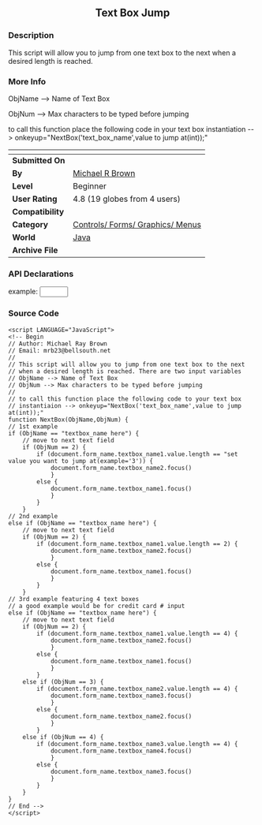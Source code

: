 ﻿<div align="center">

## Text Box Jump


</div>

### Description

This script will allow you to jump from one text box to the next when a desired length is reached.
 
### More Info
 
ObjName --> Name of Text Box

ObjNum --> Max characters to be typed before jumping

to call this function place the following code in your text box instantiation --> onkeyup="NextBox('text_box_name',value to jump at(int));"


<span>             |<span>
---                |---
**Submitted On**   |
**By**             |[Michael R Brown](https://github.com/Planet-Source-Code/PSCIndex/blob/master/ByAuthor/michael-r-brown.md)
**Level**          |Beginner
**User Rating**    |4.8 (19 globes from 4 users)
**Compatibility**  |
**Category**       |[Controls/ Forms/ Graphics/ Menus](https://github.com/Planet-Source-Code/PSCIndex/blob/master/ByCategory/controls-forms-graphics-menus__2-59.md)
**World**          |[Java](https://github.com/Planet-Source-Code/PSCIndex/blob/master/ByWorld/java.md)
**Archive File**   |[](https://github.com/Planet-Source-Code/michael-r-brown-text-box-jump__2-1784/archive/master.zip)

### API Declarations

example: <INPUT TYPE="text" NAME="name" VALUE="" SIZE=4 MAXLENGTH=4 onkeyup="NextBox('name',4);">


### Source Code

```
<script LANGUAGE="JavaScript">
<!-- Begin
// Author: Michael Ray Brown
// Email: mrb23@bellsouth.net
//
// This script will allow you to jump from one text box to the next
// when a desired length is reached. There are two input variables
// ObjName --> Name of Text Box
// ObjNum --> Max characters to be typed before jumping
//
// to call this function place the following code to your text box
// instantiaion --> onkeyup="NextBox('text_box_name',value to jump at(int));"
function NextBox(ObjName,ObjNum) {
// 1st example
if (ObjName == "textbox_name here") {
	// move to next text field
	if (ObjNum == 2) {
		if (document.form_name.textbox_name1.value.length == "set value you want to jump at(example='3')) {
			document.form_name.textbox_name2.focus()
			}
		else {
			document.form_name.textbox_name1.focus()
			}
		}
	}
// 2nd example
else if (ObjName == "textbox_name here") {
	// move to next text field
	if (ObjNum == 2) {
		if (document.form_name.textbox_name1.value.length == 2) {
			document.form_name.textbox_name2.focus()
			}
		else {
			document.form_name.textbox_name1.focus()
			}
		}
	}
// 3rd example featuring 4 text boxes
// a good example would be for credit card # input
else if (ObjName == "textbox_name here") {
	// move to next text field
	if (ObjNum == 2) {
		if (document.form_name.textbox_name1.value.length == 4) {
			document.form_name.textbox_name2.focus()
			}
		else {
			document.form_name.textbox_name1.focus()
			}
		}
	else if (ObjNum == 3) {
		if (document.form_name.textbox_name2.value.length == 4) {
			document.form_name.textbox_name3.focus()
			}
		else {
			document.form_name.textbox_name2.focus()
			}
		}
	else if (ObjNum == 4) {
		if (document.form_name.textbox_name3.value.length == 4) {
			document.form_name.textbox_name4.focus()
			}
		else {
			document.form_name.textbox_name3.focus()
			}
		}
	}
}
// End -->
</script>
```

